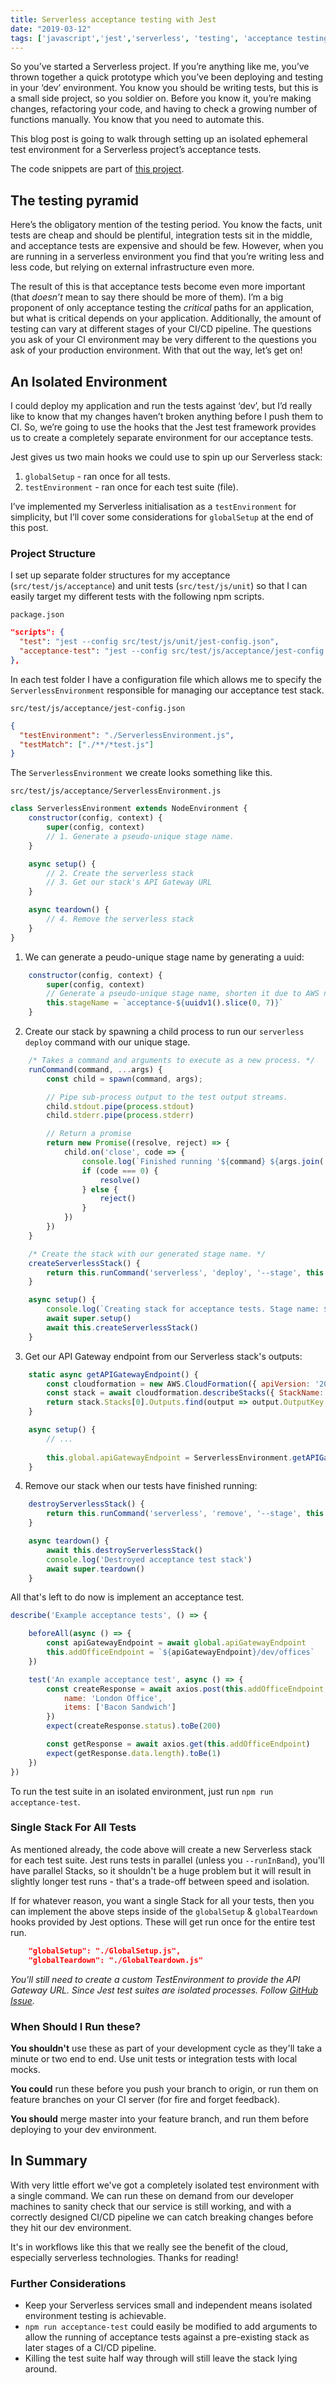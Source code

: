 ```yaml
---
title: Serverless acceptance testing with Jest
date: "2019-03-12"
tags: ['javascript','jest','serverless', 'testing', 'acceptance testing', 'AWS']
---
```


So you’ve started a Serverless project. If you’re anything like me, you’ve thrown together a quick prototype which you’ve been deploying and testing in your ‘dev’ environment. You know you should be writing tests, but this is a small side project, so you soldier on. Before you know it, you’re making changes, refactoring your code, and having to check a growing number of functions manually. You know that you need to automate this.

This blog post is going to walk through setting up an isolated ephemeral test environment for a Serverless project’s acceptance tests.

The code snippets are part of [this project](https://github.com/janakerman/techy-breakky).

## The testing pyramid

Here’s the obligatory mention of the testing period. You know the facts, unit tests are cheap and should be plentiful, integration tests sit in the middle, and acceptance tests are expensive and should be few. However, when you are running in a serverless environment you find that you’re writing less and less code, but relying on external infrastructure even more. 

The result of this is that acceptance tests become even more important (that _doesn’t_ mean to say there should be more of them). I’m a big proponent of only acceptance testing the *critical* paths for an application, but what is critical depends on your application. Additionally, the amount of testing can vary at different stages of your CI/CD pipeline. The questions you ask of your CI environment may be very different to the questions you ask of your production environment. With that out the way, let’s get on!

## An Isolated Environment

I could deploy my application and run the tests against ‘dev’, but I’d really like to know that my changes haven’t broken anything before I push them to CI. So, we’re going to use the hooks that the Jest test framework provides us to create a completely separate environment for our acceptance tests.

Jest gives us two main hooks we could use to spin up our Serverless stack:
1. `globalSetup` - ran once for all tests.
1. `testEnvironment` - ran once for each test suite (file).

I’ve implemented my Serverless initialisation as a `testEnvironment` for simplicity, but I’ll cover some considerations for `globalSetup` at the end of this post.

### Project Structure

I set up separate folder structures for my acceptance (`src/test/js/acceptance`) and unit tests (`src/test/js/unit`) so that I can easily target my different tests with the following npm scripts.

`package.json`
```json
"scripts": {
  "test": "jest --config src/test/js/unit/jest-config.json",
  "acceptance-test": "jest --config src/test/js/acceptance/jest-config.json"
},
```

In each test folder I have a configuration file which allows me to specify the `ServerlessEnvironment` responsible for managing our acceptance test stack.

`src/test/js/acceptance/jest-config.json`
```json
{
  "testEnvironment": "./ServerlessEnvironment.js",
  "testMatch": ["./**/*test.js"]
}
```

The `ServerlessEnvironment` we create looks something like this.

`src/test/js/acceptance/ServerlessEnvironment.js`
```js
class ServerlessEnvironment extends NodeEnvironment {
    constructor(config, context) {
        super(config, context)
        // 1. Generate a pseudo-unique stage name.
    }

    async setup() {
        // 2. Create the serverless stack
        // 3. Get our stack's API Gateway URL
    }

    async teardown() {
        // 4. Remove the serverless stack
    }
}
```

1. We can generate a peudo-unique stage name by generating a uuid:
```js
    constructor(config, context) {
        super(config, context)
        // Generate a pseudo-unique stage name, shorten it due to AWS naming limits.
        this.stageName = `acceptance-${uuidv1().slice(0, 7)}`
    }
```

2. Create our stack by spawning a child process to run our `serverless deploy` command with our unique stage.

```js
    /* Takes a command and arguments to execute as a new process. */
    runCommand(command, ...args) {
        const child = spawn(command, args);

        // Pipe sub-process output to the test output streams.
        child.stdout.pipe(process.stdout)
        child.stderr.pipe(process.stderr)

        // Return a promise
        return new Promise((resolve, reject) => {
            child.on('close', code => {
                console.log(`Finished running '${command} ${args.join(' ')}' ${(code === 0) ? 'suceeded' : 'failed'}`)
                if (code === 0) {
                    resolve()
                } else {
                    reject()
                }
            })
        })
    }

    /* Create the stack with our generated stage name. */
    createServerlessStack() {
        return this.runCommand('serverless', 'deploy', '--stage', this.stageName)
    }

    async setup() {
        console.log(`Creating stack for acceptance tests. Stage name: ${this.stageName}`)
        await super.setup()
        await this.createServerlessStack()
    }
```

3. Get our API Gateway endpoint from our Serverless stack's outputs:

```js
    static async getAPIGatewayEndpoint() {
        const cloudformation = new AWS.CloudFormation({ apiVersion: '2010-05-15' });
        const stack = await cloudformation.describeStacks({ StackName: this.stageName }).promise()
        return stack.Stacks[0].Outputs.find(output => output.OutputKey === 'ServiceEndpoint').OutputValue
    }

    async setup() {
        // ...
        
        this.global.apiGatewayEndpoint = ServerlessEnvironment.getAPIGatewayEndpoint()
    }
```

4. Remove our stack when our tests have finished running:

```js
    destroyServerlessStack() {
        return this.runCommand('serverless', 'remove', '--stage', this.stageName)
    }

    async teardown() {
        await this.destroyServerlessStack()
        console.log('Destroyed acceptance test stack')
        await super.teardown()
    }
```

All that's left to do now is implement an acceptance test.

```js
describe('Example acceptance tests', () => {

    beforeAll(async () => {
        const apiGatewayEndpoint = await global.apiGatewayEndpoint
        this.addOfficeEndpoint = `${apiGatewayEndpoint}/dev/offices`
    })

    test('An example acceptance test', async () => {
        const createResponse = await axios.post(this.addOfficeEndpoint, {
            name: 'London Office',
            items: ['Bacon Sandwich']
        })
        expect(createResponse.status).toBe(200)

        const getResponse = await axios.get(this.addOfficeEndpoint)
        expect(getResponse.data.length).toBe(1)
    })
})
```

To run the test suite in an isolated environment, just run `npm run acceptance-test`.

### Single Stack For All Tests

As mentioned already, the code above will create a new Serverless stack for each test suite. Jest runs tests in parallel (unless you `--runInBand`), you'll have parallel Stacks, so it shouldn't be a huge problem but it will result in slightly longer test runs - that's a trade-off between speed and isolation.

If for whatever reason, you want a single Stack for all your tests, then you can implement the above steps inside of the `globalSetup` & `globalTeardown` hooks provided by Jest options. These will get run once for the entire test run.

```json
    "globalSetup": "./GlobalSetup.js",
    "globalTeardown": "./GlobalTeardown.js"
```

*You'll still need to create a custom TestEnvironment to provide the API Gateway URL. Since Jest test suites are isolated processes. Follow [GitHub Issue](https://github.com/facebook/jest/issues/7184).*


### When Should I Run these?

**You shouldn't** use these as part of your development cycle as they'll take a minute or two end to end. Use unit tests or integration tests with local mocks.

**You could** run these before you push your branch to origin, or run them on feature branches on your CI server (for fire and forget feedback).

**You should** merge master into your feature branch, and run them before deploying to your dev environment.

## In Summary

With very little effort we've got a completely isolated test environment with a single command. We can run these on demand from our developer machines to sanity check that our service is still working, and with a correctly designed CI/CD pipeline we can catch breaking changes before they hit our dev environment.

It's in workflows like this that we really see the benefit of the cloud, especially serverless technologies. Thanks for reading!

### Further Considerations
- Keep your Serverless services small and independent means isolated environment testing is achievable.
- `npm run acceptance-test` could easily be modified to add arguments to allow the running of acceptance tests against a pre-existing stack as later stages of a CI/CD pipeline.
- Killing the test suite half way through will still leave the stack lying around.